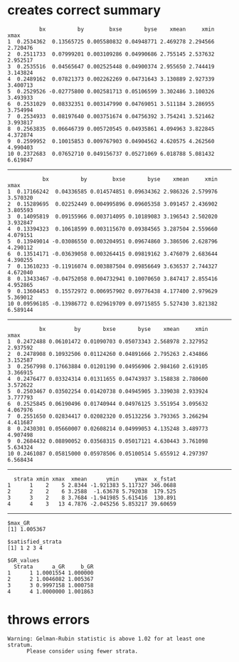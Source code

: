 # creates correct summary

              bx          by        bxse       byse    xmean     xmin     xmax
    1  0.2534362  0.13565725 0.005580832 0.04948771 2.469278 2.294566 2.720476
    2  0.2511733  0.07999201 0.003109286 0.04990686 2.755145 2.537632 2.952517
    3  0.2535516  0.04565647 0.002525448 0.04900374 2.955650 2.744419 3.143824
    4  0.2489162  0.07821373 0.002262269 0.04731643 3.130889 2.927339 3.400713
    5  0.2529526 -0.02775800 0.002581713 0.05106599 3.302486 3.100326 3.493933
    6  0.2531029  0.08332351 0.003147990 0.04769051 3.511184 3.286955 3.754994
    7  0.2534933  0.08197640 0.003751674 0.04756392 3.754241 3.521462 3.993817
    8  0.2563835  0.06646739 0.005720545 0.04935861 4.094963 3.822845 4.372874
    9  0.2599952  0.10015853 0.009767903 0.04904562 4.620575 4.262560 4.990403
    10 0.2372683  0.07652710 0.049156737 0.05271069 6.018788 5.081432 6.619847

---

               bx          by        bxse       byse    xmean     xmin     xmax
    1  0.17166242  0.04336585 0.014574851 0.09634362 2.986326 2.579976 3.570320
    2  0.15289695  0.02252449 0.004995896 0.09605358 3.091457 2.436902 3.805593
    3  0.14095819  0.09155966 0.003714095 0.10189083 3.196543 2.502020 3.932847
    4  0.13394323  0.10618599 0.003115670 0.09384565 3.287504 2.559660 4.079151
    5  0.13949014 -0.03086550 0.003204951 0.09674860 3.386506 2.628796 4.290112
    6  0.13514171 -0.03639058 0.003264415 0.09819162 3.476079 2.683644 4.390255
    7  0.13610233 -0.11916074 0.003887504 0.09856649 3.636537 2.744327 4.672040
    8  0.13433467 -0.04752058 0.004732941 0.10070650 3.847417 2.855416 4.952865
    9  0.13604453  0.15572972 0.006957902 0.09776438 4.177400 2.979629 5.369012
    10 0.09596185 -0.13986772 0.029619709 0.09715855 5.527430 3.821382 6.589144

---

              bx         by       bxse       byse    xmean     xmin     xmax
    1  0.2472488 0.06101472 0.01090703 0.05073343 2.568978 2.327952 2.937592
    2  0.2478908 0.10932506 0.01124260 0.04891666 2.795263 2.434866 3.152587
    3  0.2567998 0.17663884 0.01201190 0.04956906 2.984160 2.619105 3.366915
    4  0.2476477 0.03324314 0.01311655 0.04743937 3.158838 2.780600 3.572622
    5  0.2503467 0.03502254 0.01420738 0.04945905 3.339038 2.933924 3.777793
    6  0.2525845 0.06190496 0.01740944 0.04976125 3.551954 3.095632 4.067976
    7  0.2551650 0.02834417 0.02082320 0.05132256 3.793365 3.266294 4.411687
    8  0.2430301 0.05660007 0.02608214 0.04999053 4.135248 3.489773 4.907498
    9  0.2684432 0.08890052 0.03568315 0.05017121 4.630443 3.761098 5.634324
    10 0.2461087 0.05815000 0.05978506 0.05100514 5.655912 4.297397 6.568434

---

      strata xmin xmax  xmean      ymin     ymax  x_fstat
    1      1    2    5 2.8344 -1.921383 5.117327 346.0688
    2      2    2    6 3.2588  -1.63678 5.792038  179.525
    3      3    2    8 3.7684 -1.941985 5.615416  130.891
    4      4    3   13 4.7876 -2.045256 5.853217 39.60659

---

    $max_GR
    [1] 1.005367
    
    $satisfied_strata
    [1] 1 2 3 4
    
    $GR_values
      Strata      a_GR     b_GR
    1      1 1.0001554 1.000000
    2      2 1.0046082 1.005367
    3      3 0.9997158 1.000758
    4      4 1.0000000 1.001863
    

# throws errors

    Warning: Gelman-Rubin statistic is above 1.02 for at least one stratum.
          Please consider using fewer strata.

